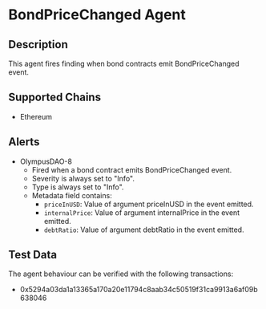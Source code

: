 # BondPriceChanged Agent

## Description

This agent fires finding when bond contracts emit BondPriceChanged event.

## Supported Chains

- Ethereum

## Alerts

- OlympusDAO-8
  - Fired when a bond contract emits BondPriceChanged event.
  - Severity is always set to "Info".
  - Type is always set to "Info".
  - Metadata field contains:
    - `priceInUSD`: Value of argument priceInUSD in the event emitted.
    - `internalPrice`: Value of argument internalPrice in the event emitted.
    - `debtRatio`: Value of argument debtRatio in the event emitted.

## Test Data

The agent behaviour can be verified with the following transactions:

- 0x5294a03da1a13365a170a20e11794c8aab34c50519f31ca9913a6af09b638046
